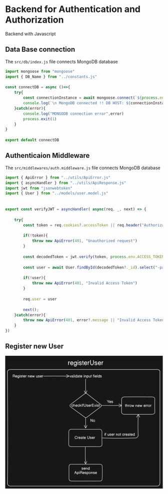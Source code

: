 # Backend for Authentication and Authorization

Backend with Javascript

## Data Base connection

The `src/db/index.js` file connects MongoDB database

```javascript
import mongoose from "mongoose"
import { DB_Name } from "../constants.js"

const connectDB = async ()=>{
    try{
        const connectionInstance = await mongoose.connect(`${process.env.MONGODB_URI}/${DB_Name}`)
        console.log(`\n MongoDB connected !! DB HOST: ${connectionInstance.connection.host}`)
    }catch(error){
        console.log("MONGODB connection error",error)
        process.exit(1)
    }
}

export default connectDB
```

## Authenticaion Middleware

The `src/middlewares/auth.middleware.js` file connects MongoDB database

```javascript
import { ApiError } from "../utils/ApiError.js"
import { asyncHandler } from "../utils/ApiResponse.js"
import jwt from "jsonwebtoken"
import { User } from "../models/user.model.js"


export const verifyJWT = asyncHandler( async(req, _, next) => {

    try{
        const token = req.cookies?.accessToken || req.header("Authorization")?.replace("Bearer","")

        if(!token){
            throw new ApiError(401, "Unauthorized request")
        }

        const decodedToken = jwt.verify(token, process.env.ACCESS_TOKEN_SECRET)

        const user = await User.findById(decodedToken?._id).select("-password -refreshtoken")

        if(!user){
            throw new ApiError(401, "Invalid Access Token")
        }

        req.user = user

        next();
    }catch(error){
        throw new ApiError(401, error?.message || "Invalid Access Token")
    }
})
```

## Register new User
![Register new Use](https://github.com/Yogesh-chiluka/Authentication-Authorization/blob/main/Backend/registerUser.png)
